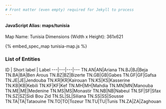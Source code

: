 ```yaml
---
# Front matter (even empty) required for Jekyll to process
---
```


#### JavaScript Alias: maps/tunisia

Map Name: Tunisia
Dimensions (Width x Height): 361x621



{% embed_spec_map tunisia-map.js %}

### List of Entities

ID | Short label | Label
---|---|---|---
TN.AN|AN|Ariana
TN.BJ|BJ|Beja
TN.BA|BA|Ben Arous
TN.BZ|BZ|Bizerte
TN.GB|GB|Gabes
TN.GF|GF|Gafsa
TN.JE|JE|Jendouba
TN.KR|KR|Kairouan
TN.KS|KS|Kasserine
TN.KB|KB|Kebili
TN.KF|KF|Kef
TN.MH|MH|Mahdia
TN.MN|MN|Manouba
TN.ME|ME|Medenine
TN.MS|MS|Monastir
TN.NB|NB|Nabeul
TN.SF|SF|Sfax
TN.SZ|SZ|Sidi Bou Zid
TN.SL|SL|Siliana
TN.SS|SS|Sousse
TN.TA|TA|Tataouine
TN.TO|TO|Tozeur
TN.TU|TU|Tunis
TN.ZA|ZA|Zaghouan

